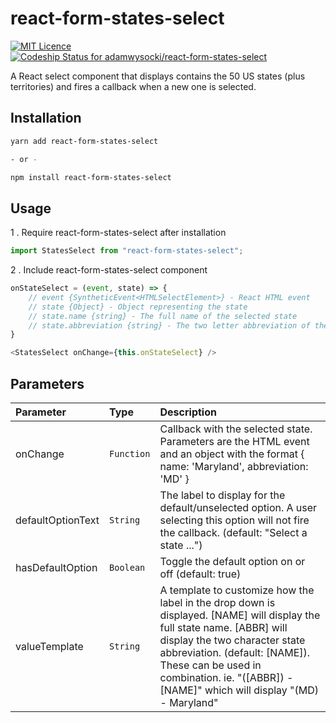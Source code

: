 # react-form-states-select

[![MIT Licence](https://badges.frapsoft.com/os/mit/mit.svg?v=103)](https://opensource.org/licenses/mit-license.php)
[ ![Codeship Status for adamwysocki/react-form-states-select](https://app.codeship.com/projects/0f13f5d0-cd5a-0135-da01-166a8e542bbe/status?branch=master)](https://app.codeship.com/projects/262034)

A React select component that displays contains the 50 US states (plus territories) and fires a callback when a new one is selected.

## Installation

```sh
yarn add react-form-states-select

- or -

npm install react-form-states-select
```

## Usage

1 . Require react-form-states-select after installation

```js
import StatesSelect from "react-form-states-select";
```

2 . Include react-form-states-select component

```js
onStateSelect = (event, state) => {
    // event {SyntheticEvent<HTMLSelectElement>} - React HTML event
    // state {Object} - Object representing the state
    // state.name {string} - The full name of the selected state
    // state.abbreviation {string} - The two letter abbreviation of the states name
}

<StatesSelect onChange={this.onStateSelect} />
```

## Parameters

| Parameter         | Type       | Description                                                                                                                                                                                                                                                                               |
| :---------------- | :--------- | :---------------------------------------------------------------------------------------------------------------------------------------------------------------------------------------------------------------------------------------------------------------------------------------- |
| onChange          | `Function` | Callback with the selected state. Parameters are the HTML event and an object with the format { name: 'Maryland', abbreviation: 'MD' }                                                                                                                                                    |
| defaultOptionText | `String`   | The label to display for the default/unselected option. A user selecting this option will not fire the callback. (default: "Select a state ...")                                                                                                                                          |
| hasDefaultOption  | `Boolean`  | Toggle the default option on or off (default: true)                                                                                                                                                                                                                                       |
| valueTemplate     | `String`   | A template to customize how the label in the drop down is displayed. [NAME] will display the full state name. [ABBR] will display the two character state abbreviation. (default: [NAME]). These can be used in combination. ie. "([ABBR]) - [NAME]" which will display "(MD) - Maryland" |
